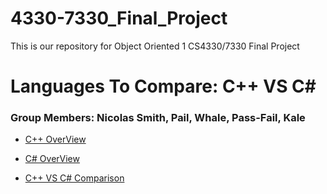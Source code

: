 # 4330-7330_Final_Project
This is our repository for Object Oriented 1 CS4330/7330 Final Project

# Languages To Compare:  C++ VS C#

### Group Members: Nicolas Smith, Pail, Whale, Pass-Fail, Kale

* [C++ OverView](https://github.com/nasz8f/4330-7330_Final_Project/blob/master/C%2B%2B.md)

* [C# OverView](https://github.com/nasz8f/4330-7330_Final_Project/blob/master/C%23.md)

* [C++ VS C# Comparison](https://github.com/nasz8f/4330-7330_Final_Project/blob/master/Comparison.md)
